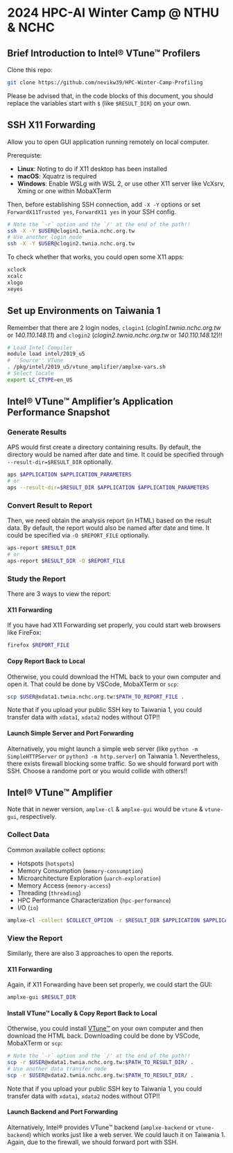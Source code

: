 # 2024 HPC-AI Winter Camp @ NTHU & NCHC
## Brief Introduction to Intel® VTune™ Profilers

Clone this repo:
```bash
git clone https://github.com/nevikw39/HPC-Winter-Camp-Profiling
```

Please be advised that, in the code blocks of this document, you should replace the variables start with `$` (like `$RESULT_DIR`) on your own.

## SSH X11 Forwarding

Allow you to open GUI application running remotely on local computer.

Prerequiste:
- **Linux**: Noting to do if X11 desktop has been installed
- **macOS**: Xquatrz is required
- **Windows**: Enable WSLg with WSL 2, or use other X11 server like VcXsrv, Xming or one within MobaXTerm

Then, before establishing SSH connection, add `-X -Y` options or set `ForwardX11Trusted yes`, `ForwardX11 yes` in your SSH config.

```bash
# Note the `-r` option and the `/' at the end of the path!!
ssh -X -Y $USER@clogin1.twnia.nchc.org.tw
# Use another login node
ssh -X -Y $USER@clogin2.twnia.nchc.org.tw
```

To check whether that works, you could open some X11 apps:

```bash
xclock
xcalc
xlogo
xeyes
```

## Set up Environments on Taiwania 1

Remember that there are 2 login nodes, `clogin1` (_clogin1.twnia.nchc.org.tw_ or _140.110.148.11_) and `clogin2` (_clogin2.twnia.nchc.org.tw_ or _140.110.148.12_)!!

```bash
# Load Intel Compiler
module load intel/2019_u5 
# ``Source'' VTune
. /pkg/intel/2019_u5/vtune_amplifier/amplxe-vars.sh
# Select locale
export LC_CTYPE=en_US
```

## Intel® VTune™ Amplifier’s Application Performance Snapshot

### Generate Results

APS would first create a directory containing results. By default, the directory would be named after date and time. It could be specified through `--result-dir=$RESULT_DIR` optionally.

```bash
aps $APPLICATION $APPLICATION_PARAMETERS
# or
aps --result-dir=$RESULT_DIR $APPLICATION $APPLICATION_PARAMETERS
```

### Convert Result to Report

Then, we need obtain the analysis report (in HTML) based on the result data. By default, the report would also be named after date and time. It could be specified via `-O $REPORT_FILE` optionally.

```bash
aps-report $RESULT_DIR
# or
aps-report $RESULT_DIR -O $REPORT_FILE
```

### Study the Report

There are 3 ways to view the report:

#### X11 Forwarding

If you have had X11 Forwarding set properly, you could start web browsers like FireFox:

```bash
firefox $REPORT_FILE
```

#### Copy Report Back to Local

Otherwise, you could download the HTML back to your own computer and open it. That could be done by VSCode, MobaXTerm or `scp`:

```bash
scp $USER@xdata1.twnia.nchc.org.tw:$PATH_TO_REPORT_FILE .
```

Note that if you upload your public SSH key to Taiwania 1, you could transfer data with `xdata1`, `xdata2` nodes without OTP!!

#### Launch Simple Server and Port Forwarding

Alternatively, you might launch a simple web server (like `python -m SimpleHTTPServer` or `python3 -m http.server`) on Taiwania 1. Nevertheless, there exists firewall blocking some traffic. So we should forward port with SSH. Choose a randome port or you would collide with others!!

## Intel® VTune™ Amplifier

Note that in newer version, `amplxe-cl` & `amplxe-gui` would be `vtune` & `vtune-gui`, respectively.

### Collect Data

Common available collect options:
- Hotspots (`hotspots`)
- Memory Consumption (`memory-consumption`)
- Microarchitecture Exploration (`uarch-exploration`)
- Memory Access (`memory-access`)
- Threading (`threading`)
- HPC Performance Characterization (`hpc-performance`)
- I/O (`io`)

```bash
amplxe-cl -collect $COLLECT_OPTION -r $RESULT_DIR $APPLICATION $APPLICATION_PARAMETERS
```

### View the Report

Similarly, there are also 3 approaches to open the reports.

#### X11 Forwarding

Again, if X11 Forwarding have been set properly, we could start the GUI:

```bash
amplxe-gui $RESULT_DIR
```

#### Install VTune™ Locally & Copy Report Back to Local

Otherwise, you could install [VTune™](https://www.intel.com/content/www/us/en/docs/vtune-profiler/installation-guide/2023-1/overview.html) on your own computer and then download the HTML back. Downloading could be done by VSCode, MobaXTerm or `scp`:

```bash
# Note the `-r` option and the `/' at the end of the path!!
scp -r $USER@xdata1.twnia.nchc.org.tw:$PATH_TO_RESULT_DIR/ .
# Use another data transfer node
scp -r $USER@xdata2.twnia.nchc.org.tw:$PATH_TO_RESULT_DIR/ .
```

Note that if you upload your public SSH key to Taiwania 1, you could transfer data with `xdata1`, `xdata2` nodes without OTP!!

#### Launch Backend and Port Forwarding

Alternatively, Intel® provides VTune™ backend (`amplxe-backend` or `vtune-backend`) which works just like a web server. We could lauch it on Taiwania 1. Again, due to the firewall, we should forward port with SSH.
